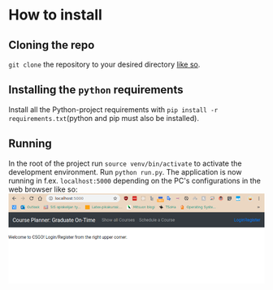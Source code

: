 # How to install
## Cloning the repo
`git clone` the repository to your desired directory [like so](https://help.github.com/en/github/creating-cloning-and-archiving-repositories/cloning-a-repository). 
## Installing the `python` requirements
Install all the Python-project requirements with `pip install -r requirements.txt`(python and pip must also be installed).
## Running
In the root of the project run `source venv/bin/activate` to activate the development environment. Run `python run.py`. The application is now running in f.ex. `localhost:5000` depending on the PC's configurations in the web browser like so:
![Running in port 5000](https://github.com/akirataguchi115/csgo/blob/master/documentation/likeso.png)
